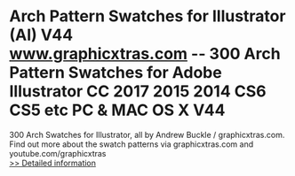 # Arch Pattern Swatches for Illustrator (AI) V44<br />www.graphicxtras.com -- 300 Arch Pattern Swatches for Adobe Illustrator CC 2017 2015 2014 CS6 CS5 etc PC & MAC OS X V44

300 Arch Swatches for Illustrator, all by Andrew Buckle / graphicxtras.com. Find out more about the swatch patterns via graphicxtras.com and youtube.com/graphicxtras<br />[>> Detailed information](https://secure.shareit.com/shareit/product.html?productid=300529821&affiliateid=200057808)
